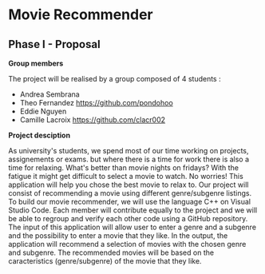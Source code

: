 # Movie Recommender #
## Phase I - Proposal

 **Group members**
 
 The project will be realised by a group composed of 4 students :
 - Andrea Sembrana
 - Theo Fernandez https://github.com/pondohoo
 - Eddie Nguyen
 - Camille Lacroix https://github.com/clacr002
 
 **Project desciption**
 
As university's students, we spend most of our time working on projects, assignements or exams. but where there is a time for work there is also a time for relaxing. What's better than movie nights on fridays? With the fatigue it might get difficult to select a movie to watch. No worries! This application will help you chose the best movie to relax to. Our project will consist of recommending a movie using different genre/subgenre listings.
To build our movie recommender, we will use the language C++ on Visual Studio Code. Each member will contribute equally to the project and we will be able to regroup and verify each other code using a GitHub repository. 
The input of this application will allow user to enter a genre and a subgenre and the possibility to enter a movie that they like. In the output, the application will recommend a selection of movies with the chosen genre and subgenre. The recommended movies will be based on the caracteristics (genre/subgenre) of the movie that they like.

 
